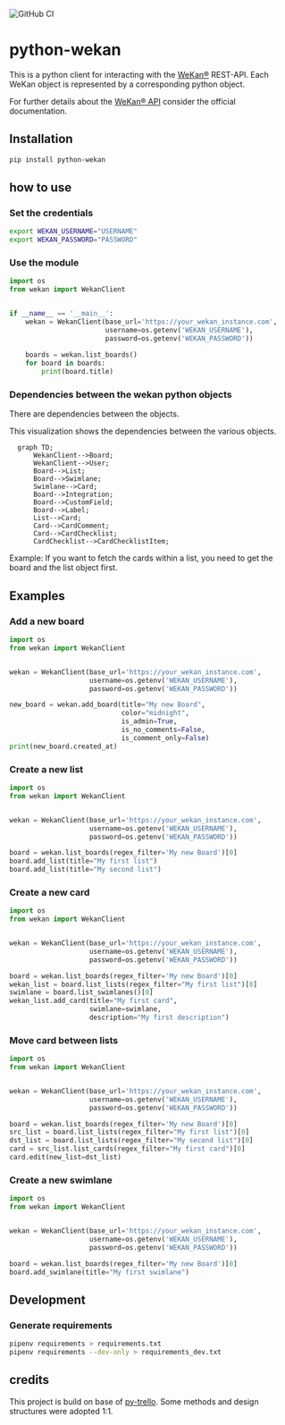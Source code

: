 ![GitHub CI](https://github.com/bastianwenske/python-wekan/actions/workflows/ci.yml/badge.svg)

# python-wekan
This is a python client for interacting with the [WeKan®](https://github.com/wekan/wekan) REST-API.
Each WeKan object is represented by a corresponding python object.

For further details about the [WeKan® API](https://wekan.github.io/api/v6.22/#wekan-rest-api) consider the official documentation.

## Installation
```bash
pip install python-wekan
```

## how to use
### Set the credentials
```bash
export WEKAN_USERNAME="USERNAME"
export WEKAN_PASSWORD="PASSWORD" 
```
### Use the module
```python
import os
from wekan import WekanClient


if __name__ == '__main__':
    wekan = WekanClient(base_url='https://your_wekan_instance.com',
                        username=os.getenv('WEKAN_USERNAME'),
                        password=os.getenv('WEKAN_PASSWORD'))
    
    boards = wekan.list_boards()
    for board in boards:
        print(board.title)
```

### Dependencies between the wekan python objects
There are dependencies between the objects.

This visualization shows the dependencies between the various objects.

```mermaid
  graph TD;
      WekanClient-->Board;
      WekanClient-->User;
      Board-->List;
      Board-->Swimlane;
      Swimlane-->Card;
      Board-->Integration;
      Board-->CustomField;
      Board-->Label;
      List-->Card;
      Card-->CardComment;
      Card-->CardChecklist;
      CardChecklist-->CardChecklistItem;
```
Example:
If you want to fetch the cards within a list, you need to get the board and the list object first.

## Examples
### Add a new board
```python
import os
from wekan import WekanClient


wekan = WekanClient(base_url='https://your_wekan_instance.com',
                    username=os.getenv('WEKAN_USERNAME'),
                    password=os.getenv('WEKAN_PASSWORD'))

new_board = wekan.add_board(title="My new Board",
                            color="midnight",
                            is_admin=True,
                            is_no_comments=False,
                            is_comment_only=False)
print(new_board.created_at)
```
### Create a new list
```python
import os
from wekan import WekanClient


wekan = WekanClient(base_url='https://your_wekan_instance.com',
                    username=os.getenv('WEKAN_USERNAME'),
                    password=os.getenv('WEKAN_PASSWORD'))

board = wekan.list_boards(regex_filter='My new Board')[0]
board.add_list(title="My first list")
board.add_list(title="My second list")
```
### Create a new card
```python
import os
from wekan import WekanClient


wekan = WekanClient(base_url='https://your_wekan_instance.com',
                    username=os.getenv('WEKAN_USERNAME'),
                    password=os.getenv('WEKAN_PASSWORD'))

board = wekan.list_boards(regex_filter='My new Board')[0]
wekan_list = board.list_lists(regex_filter="My first list")[0]
swimlane = board.list_swimlanes()[0]
wekan_list.add_card(title="My first card",
                    swimlane=swimlane,
                    description="My first description")
```
### Move card between lists
```python
import os
from wekan import WekanClient


wekan = WekanClient(base_url='https://your_wekan_instance.com',
                    username=os.getenv('WEKAN_USERNAME'),
                    password=os.getenv('WEKAN_PASSWORD'))

board = wekan.list_boards(regex_filter='My new Board')[0]
src_list = board.list_lists(regex_filter="My first list")[0]
dst_list = board.list_lists(regex_filter="My second list")[0]
card = src_list.list_cards(regex_filter="My first card")[0]
card.edit(new_list=dst_list)
```

### Create a new swimlane
```python
import os
from wekan import WekanClient


wekan = WekanClient(base_url='https://your_wekan_instance.com',
                    username=os.getenv('WEKAN_USERNAME'),
                    password=os.getenv('WEKAN_PASSWORD'))

board = wekan.list_boards(regex_filter='My new Board')[0]
board.add_swimlane(title="My first swimlane")
```

## Development
### Generate requirements
```bash
pipenv requirements > requirements.txt
pipenv requirements --dev-only > requirements_dev.txt
 ```

## credits
This project is build on base of [py-trello](https://github.com/sarumont/py-trello).
Some methods and design structures were adopted 1:1.

